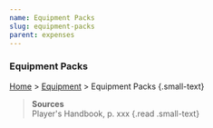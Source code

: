 ```yaml
---
name: Equipment Packs
slug: equipment-packs
parent: expenses
---
```

### Equipment Packs
[Home](dm-operations-center) > [Equipment](equipment) > Equipment Packs {.small-text}

> **Sources** <br/>
> Player's Handbook, p. xxx
{.read .small-text}

